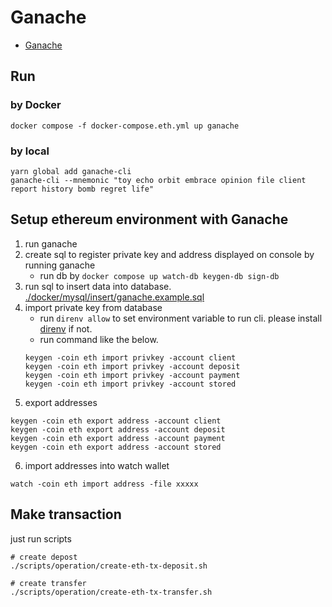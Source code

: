 # Ganache
- [Ganache](https://www.trufflesuite.com/ganache)

## Run
### by Docker
```
docker compose -f docker-compose.eth.yml up ganache
```
### by local
```
yarn global add ganache-cli
ganache-cli --mnemonic "toy echo orbit embrace opinion file client report history bomb regret life"
```

## Setup ethereum environment with Ganache
1. run ganache
2. create sql to register private key and address displayed on console by running ganache
    - run db by `docker compose up watch-db keygen-db sign-db`
3. run sql to insert data into database. [./docker/mysql/insert/ganache.example.sql](https://github.com/hiromaily/go-crypto-wallet/blob/master/docker/mysql/insert/ganache.example.sql)
4. import private key from database
    - run `direnv allow` to set environment variable to run cli. please install [direnv](https://direnv.net/) if not.
    - run command like the below.
    ```
    keygen -coin eth import privkey -account client
    keygen -coin eth import privkey -account deposit
    keygen -coin eth import privkey -account payment
    keygen -coin eth import privkey -account stored
    ```
5. export addresses
```
keygen -coin eth export address -account client
keygen -coin eth export address -account deposit
keygen -coin eth export address -account payment
keygen -coin eth export address -account stored
```

6. import addresses into watch wallet
```
watch -coin eth import address -file xxxxx
```

## Make transaction
just run scripts
```
# create depost
./scripts/operation/create-eth-tx-deposit.sh

# create transfer
./scripts/operation/create-eth-tx-transfer.sh
```
